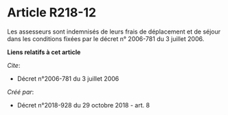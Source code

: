# Article R218-12

Les assesseurs sont indemnisés de leurs frais de déplacement et de séjour dans les conditions fixées par le décret n°
2006-781 du 3 juillet 2006.

**Liens relatifs à cet article**

_Cite_:

  - Décret n°2006-781 du 3 juillet 2006

_Créé par_:

  - Décret n°2018-928 du 29 octobre 2018 - art. 8
